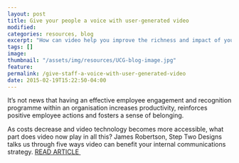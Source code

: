 ```yaml
---
layout: post
title: Give your people a voice with user-generated video
modified:
categories: resources, blog
excerpt: "How can video help you improve the richness and impact of your internal communications messages? James Robertson of Step Two Designs, shares his thoughts and explains how to give staff a voice with user generated video."
tags: []
image:
thumbnail: "/assets/img/resources/UCG-blog-image.jpg"
feature:
permalink: /give-staff-a-voice-with-user-generated-video
date: 2015-02-19T15:22:50-04:00
---
```


It’s not news that having an effective employee engagement and recognition programme within an organisation increases productivity, reinforces positive employee actions and fosters a sense of belonging.

As costs decrease and video technology becomes more accessible, what part does video now play in all this? James Robertson, Step Two Designs talks us through five ways video can benefit your internal communications strategy. <a class="bodyLink" href="http://www.steptwo.com.au/papers/cmb-user-generated-video/index.html">READ ARTICLE </a>